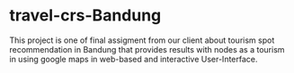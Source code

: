 # travel-crs-Bandung
This project is one of final assigment from our client about tourism spot recommendation in Bandung that provides results with nodes as a tourism in using google maps in web-based and interactive User-Interface.
